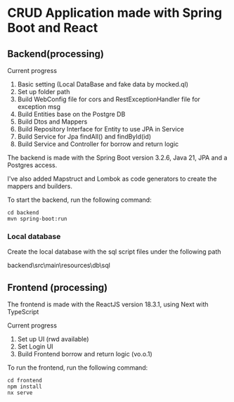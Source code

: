 # CRUD Application made with Spring Boot and React

## Backend(processing)

Current progress

1. Basic setting (Local DataBase and fake data by mocked.ql)
2. Set up folder path
3. Build WebConfig file for cors and RestExceptionHandler file for exception msg
4. Build Entities base on the Postgre DB
5. Build Dtos and Mappers
6. Build Repository Interface for Entity to use JPA in Service
7. Build Service for Jpa findAll() and findById(id)
8. Build Service and Controller for borrow and return logic

The backend is made with the Spring Boot version 3.2.6, Java 21, JPA and a Postgres access.

I've also added Mapstruct and Lombok as code generators to create the mappers and builders.

To start the backend, run the following command:

```
cd backend
mvn spring-boot:run
```

### Local database

Create the local database with the sql script files under the following path

backend\src\main\resources\db\sql

## Frontend (processing)

The frontend is made with the ReactJS version 18.3.1, using Next with TypeScript

Current progress

1. Set up UI (rwd available)
2. Set Login UI
3. Build Frontend borrow and return logic (vo.o.1)

To run the frontend, run the following command:

```
cd frontend
npm install
nx serve
```
